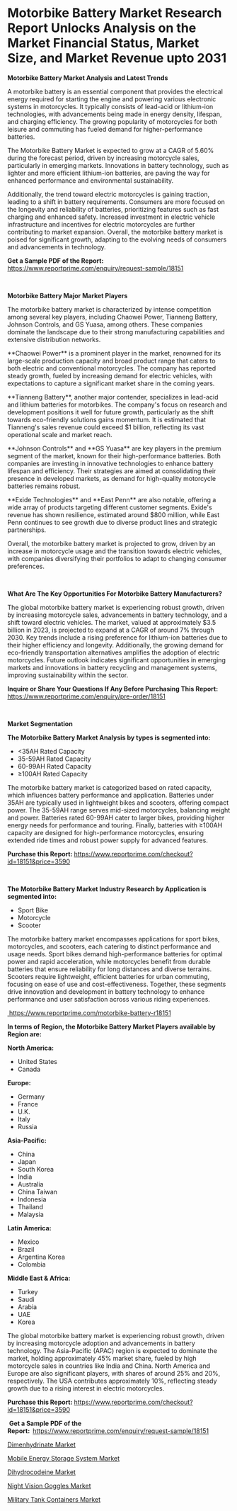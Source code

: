 <p><h1>Motorbike Battery Market Research Report Unlocks Analysis on the Market Financial Status, Market Size, and Market Revenue upto 2031</h1></p><p><strong>Motorbike Battery Market Analysis and Latest Trends</strong></p>
<p><p>A motorbike battery is an essential component that provides the electrical energy required for starting the engine and powering various electronic systems in motorcycles. It typically consists of lead-acid or lithium-ion technologies, with advancements being made in energy density, lifespan, and charging efficiency. The growing popularity of motorcycles for both leisure and commuting has fueled demand for higher-performance batteries.</p><p>The Motorbike Battery Market is expected to grow at a CAGR of 5.60% during the forecast period, driven by increasing motorcycle sales, particularly in emerging markets. Innovations in battery technology, such as lighter and more efficient lithium-ion batteries, are paving the way for enhanced performance and environmental sustainability. </p><p>Additionally, the trend toward electric motorcycles is gaining traction, leading to a shift in battery requirements. Consumers are more focused on the longevity and reliability of batteries, prioritizing features such as fast charging and enhanced safety. Increased investment in electric vehicle infrastructure and incentives for electric motorcycles are further contributing to market expansion. Overall, the motorbike battery market is poised for significant growth, adapting to the evolving needs of consumers and advancements in technology.</p></p>
<p><strong>Get a Sample PDF of the Report:&nbsp;</strong> <a href="https://www.reportprime.com/enquiry/request-sample/18151?utm_campaign=1121&utm_medium=2&utm_source=Github&utm_content=ia&utm_term=20112024&utm_id=motorbike-battery">https://www.reportprime.com/enquiry/request-sample/18151</a></p>
<p>&nbsp;</p>
<p><strong>Motorbike Battery Major Market Players</strong></p>
<p><p>The motorbike battery market is characterized by intense competition among several key players, including Chaowei Power, Tianneng Battery, Johnson Controls, and GS Yuasa, among others. These companies dominate the landscape due to their strong manufacturing capabilities and extensive distribution networks.</p><p>**Chaowei Power** is a prominent player in the market, renowned for its large-scale production capacity and broad product range that caters to both electric and conventional motorcycles. The company has reported steady growth, fueled by increasing demand for electric vehicles, with expectations to capture a significant market share in the coming years.</p><p>**Tianneng Battery**, another major contender, specializes in lead-acid and lithium batteries for motorbikes. The company's focus on research and development positions it well for future growth, particularly as the shift towards eco-friendly solutions gains momentum. It is estimated that Tianneng's sales revenue could exceed $1 billion, reflecting its vast operational scale and market reach.</p><p>**Johnson Controls** and **GS Yuasa** are key players in the premium segment of the market, known for their high-performance batteries. Both companies are investing in innovative technologies to enhance battery lifespan and efficiency. Their strategies are aimed at consolidating their presence in developed markets, as demand for high-quality motorcycle batteries remains robust.</p><p>**Exide Technologies** and **East Penn** are also notable, offering a wide array of products targeting different customer segments. Exide's revenue has shown resilience, estimated around $800 million, while East Penn continues to see growth due to diverse product lines and strategic partnerships.</p><p>Overall, the motorbike battery market is projected to grow, driven by an increase in motorcycle usage and the transition towards electric vehicles, with companies diversifying their portfolios to adapt to changing consumer preferences.</p></p>
<p>&nbsp;</p>
<p><strong>What Are The Key Opportunities For Motorbike Battery Manufacturers?</strong></p>
<p><p>The global motorbike battery market is experiencing robust growth, driven by increasing motorcycle sales, advancements in battery technology, and a shift toward electric vehicles. The market, valued at approximately $3.5 billion in 2023, is projected to expand at a CAGR of around 7% through 2030. Key trends include a rising preference for lithium-ion batteries due to their higher efficiency and longevity. Additionally, the growing demand for eco-friendly transportation alternatives amplifies the adoption of electric motorcycles. Future outlook indicates significant opportunities in emerging markets and innovations in battery recycling and management systems, improving sustainability within the sector.</p></p>
<p><strong>Inquire or Share Your Questions If Any Before Purchasing This Report:</strong> <a href="https://www.reportprime.com/enquiry/pre-order/18151?utm_campaign=1121&utm_medium=2&utm_source=Github&utm_content=ia&utm_term=20112024&utm_id=motorbike-battery">https://www.reportprime.com/enquiry/pre-order/18151</a></p>
<p>&nbsp;</p>
<p><strong>Market Segmentation</strong></p>
<p><strong>The Motorbike Battery Market Analysis by types is segmented into:</strong></p>
<p><ul><li><35AH Rated Capacity</li><li>35-59AH Rated Capacity</li><li>60-99AH Rated Capacity</li><li>≥100AH Rated Capacity</li></ul></p>
<p><p>The motorbike battery market is categorized based on rated capacity, which influences battery performance and application. Batteries under 35AH are typically used in lightweight bikes and scooters, offering compact power. The 35-59AH range serves mid-sized motorcycles, balancing weight and power. Batteries rated 60-99AH cater to larger bikes, providing higher energy needs for performance and touring. Finally, batteries with ≥100AH capacity are designed for high-performance motorcycles, ensuring extended ride times and robust power supply for advanced features.</p></p>
<p><strong>Purchase this Report:&nbsp;</strong><a href="https://www.reportprime.com/checkout?id=18151&price=3590&utm_campaign=1121&utm_medium=2&utm_source=Github&utm_content=ia&utm_term=20112024&utm_id=motorbike-battery">https://www.reportprime.com/checkout?id=18151&price=3590</a></p>
<p>&nbsp;</p>
<p><strong>The Motorbike Battery Market Industry Research by Application is segmented into:</strong></p>
<p><ul><li>Sport Bike</li><li>Motorcycle</li><li>Scooter</li></ul></p>
<p><p>The motorbike battery market encompasses applications for sport bikes, motorcycles, and scooters, each catering to distinct performance and usage needs. Sport bikes demand high-performance batteries for optimal power and rapid acceleration, while motorcycles benefit from durable batteries that ensure reliability for long distances and diverse terrains. Scooters require lightweight, efficient batteries for urban commuting, focusing on ease of use and cost-effectiveness. Together, these segments drive innovation and development in battery technology to enhance performance and user satisfaction across various riding experiences.</p></p>
<p><a href="https://www.reportprime.com/motorbike-battery-r18151?utm_campaign=1121&utm_medium=2&utm_source=Github&utm_content=ia&utm_term=20112024&utm_id=motorbike-battery">&nbsp;https://www.reportprime.com/motorbike-battery-r18151</a></p>
<p><strong>In terms of Region, the Motorbike Battery Market Players available by Region are:</strong></p>
<p>
    <p> <strong> North America: </strong>
        <ul>
            <li>United States</li>
            <li>Canada</li>
        </ul>
        </p> 
    <p> <strong> Europe: </strong>
        <ul>
            <li>Germany</li>
            <li>France</li>
            <li>U.K.</li>
            <li>Italy</li>
            <li>Russia</li>
        </ul>
        </p> 
    <p> <strong> Asia-Pacific: </strong>
        <ul>
            <li>China</li>
            <li>Japan</li>
            <li>South Korea</li>
            <li>India</li>
            <li>Australia</li>
            <li>China Taiwan</li>
            <li>Indonesia</li>
            <li>Thailand</li>
            <li>Malaysia</li>
        </ul>
        </p> 
    <p> <strong> Latin America: </strong>
        <ul>
            <li>Mexico</li>
            <li>Brazil</li>
            <li>Argentina Korea</li>
            <li>Colombia</li>
        </ul>
        </p> 
    <p> <strong> Middle East & Africa: </strong>
        <ul>
            <li>Turkey</li>
            <li>Saudi</li>
            <li>Arabia</li>
            <li>UAE</li>
            <li>Korea</li>
        </ul>
    </p>
    </p>
<p><p>The global motorbike battery market is experiencing robust growth, driven by increasing motorcycle adoption and advancements in battery technology. The Asia-Pacific (APAC) region is expected to dominate the market, holding approximately 45% market share, fueled by high motorcycle sales in countries like India and China. North America and Europe are also significant players, with shares of around 25% and 20%, respectively. The USA contributes approximately 10%, reflecting steady growth due to a rising interest in electric motorcycles.</p></p>
<p><strong>Purchase this Report: </strong><a href="https://www.reportprime.com/checkout?id=18151&price=3590&utm_campaign=1121&utm_medium=2&utm_source=Github&utm_content=ia&utm_term=20112024&utm_id=motorbike-battery">https://www.reportprime.com/checkout?id=18151&price=3590</a></p>
<p>&nbsp;<strong>Get a Sample PDF of the Report:&nbsp;&nbsp;</strong><a href="https://www.reportprime.com/enquiry/request-sample/18151?utm_campaign=1121&utm_medium=2&utm_source=Github&utm_content=ia&utm_term=20112024&utm_id=motorbike-battery">https://www.reportprime.com/enquiry/request-sample/18151</a></p>
<p><strong></strong></p>
<p><p><a href="https://issuu.com/reportprime-2/docs/dimenhydrinate-market-size-2030.ppt_e1d5b55e9b60d3?utm_campaign=1121&utm_medium=2&utm_source=Github&utm_content=ia&utm_term=20112024&utm_id=motorbike-battery">Dimenhydrinate Market</a></p><p><a href="https://github.com/guneycigdem35/Market-Research-Report-List-5/blob/main/mobile-energy-storage-system-market.md?utm_campaign=1121&utm_medium=2&utm_source=Github&utm_content=ia&utm_term=20112024&utm_id=motorbike-battery">Mobile Energy Storage System Market</a></p><p><a href="https://issuu.com/reportprime-2/docs/dihydrocodeine-market-size-2030.ppt_d2816eaf39d3a7?utm_campaign=1121&utm_medium=2&utm_source=Github&utm_content=ia&utm_term=20112024&utm_id=motorbike-battery">Dihydrocodeine Market</a></p><p><a href="https://www.linkedin.com/pulse/night-vision-goggles-market-booms-9-growth-rate-2031-key-drivers-qgvwc?utm_campaign=1121&utm_medium=2&utm_source=Github&utm_content=ia&utm_term=20112024&utm_id=motorbike-battery">Night Vision Goggles Market</a></p><p><a href="https://www.linkedin.com/pulse/analysis-market-military-tank-containers-illuminating-elements-txlsc?utm_campaign=1121&utm_medium=2&utm_source=Github&utm_content=ia&utm_term=20112024&utm_id=motorbike-battery">Military Tank Containers Market</a></p></p>